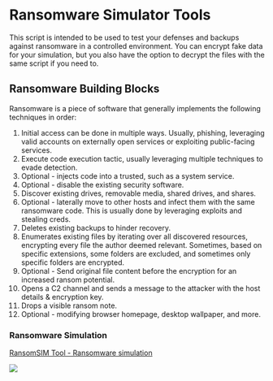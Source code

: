 # Ransomware Simulator Tools 
 
This script is intended to be used to test your defenses and backups against ransomware in a controlled environment. 
You can encrypt fake data for your simulation, but you also have the option to decrypt the files with the same script if you need to.
 
## Ransomware Building Blocks

Ransomware is a piece of software that generally implements the following techniques in order:

1. Initial access can be done in multiple ways. Usually, phishing, leveraging valid accounts on externally open services or exploiting public-facing services.
2. Execute code execution tactic, usually leveraging multiple techniques to evade detection.
3. Optional - injects code into a trusted, such as a system service.
4. Optional - disable the existing security software.
5. Discover existing drives, removable media, shared drives, and shares.
6. Optional - laterally move to other hosts and infect them with the same ransomware code. This is usually done by leveraging exploits and stealing creds.
7. Deletes existing backups to hinder recovery.
8. Enumerates existing files by iterating over all discovered resources, encrypting every file the author deemed relevant. Sometimes, based on specific extensions, some folders are excluded, and sometimes only specific folders are encrypted. 
9. Optional - Send original file content before the encryption for an increased ransom potential.
10. Opens a C2 channel and sends a message to the attacker with the host details & encryption key. 
11. Drops a visible ransom note. 
12. Optional - modifying browser homepage, desktop wallpaper, and more.

### Ransomware Simulation 
[RansomSIM Tool - Ransomware simulation](https://github.com/eshlomo1/MS-Defender-4-xOPS/tree/main/SIM/Ransom)

![](https://github.com/eshlomo1/MS-Defender-4-xOPS/blob/main/SIM/Ransom.png)

